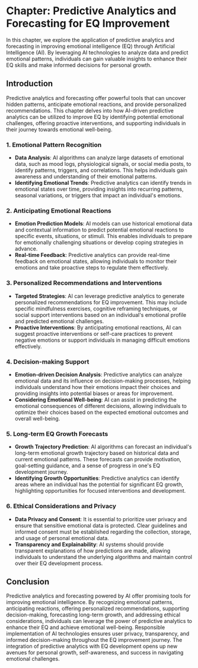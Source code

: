 Chapter: Predictive Analytics and Forecasting for EQ Improvement
================================================================

In this chapter, we explore the application of predictive analytics and forecasting in improving emotional intelligence (EQ) through Artificial Intelligence (AI). By leveraging AI technologies to analyze data and predict emotional patterns, individuals can gain valuable insights to enhance their EQ skills and make informed decisions for personal growth.

Introduction
------------

Predictive analytics and forecasting offer powerful tools that can uncover hidden patterns, anticipate emotional reactions, and provide personalized recommendations. This chapter delves into how AI-driven predictive analytics can be utilized to improve EQ by identifying potential emotional challenges, offering proactive interventions, and supporting individuals in their journey towards emotional well-being.

### 1. Emotional Pattern Recognition

* **Data Analysis**: AI algorithms can analyze large datasets of emotional data, such as mood logs, physiological signals, or social media posts, to identify patterns, triggers, and correlations. This helps individuals gain awareness and understanding of their emotional patterns.
* **Identifying Emotional Trends**: Predictive analytics can identify trends in emotional states over time, providing insights into recurring patterns, seasonal variations, or triggers that impact an individual's emotions.

### 2. Anticipating Emotional Reactions

* **Emotion Prediction Models**: AI models can use historical emotional data and contextual information to predict potential emotional reactions to specific events, situations, or stimuli. This enables individuals to prepare for emotionally challenging situations or develop coping strategies in advance.
* **Real-time Feedback**: Predictive analytics can provide real-time feedback on emotional states, allowing individuals to monitor their emotions and take proactive steps to regulate them effectively.

### 3. Personalized Recommendations and Interventions

* **Targeted Strategies**: AI can leverage predictive analytics to generate personalized recommendations for EQ improvement. This may include specific mindfulness exercises, cognitive reframing techniques, or social support interventions based on an individual's emotional profile and predicted emotional challenges.
* **Proactive Interventions**: By anticipating emotional reactions, AI can suggest proactive interventions or self-care practices to prevent negative emotions or support individuals in managing difficult emotions effectively.

### 4. Decision-making Support

* **Emotion-driven Decision Analysis**: Predictive analytics can analyze emotional data and its influence on decision-making processes, helping individuals understand how their emotions impact their choices and providing insights into potential biases or areas for improvement.
* **Considering Emotional Well-being**: AI can assist in predicting the emotional consequences of different decisions, allowing individuals to optimize their choices based on the expected emotional outcomes and overall well-being.

### 5. Long-term EQ Growth Forecasts

* **Growth Trajectory Prediction**: AI algorithms can forecast an individual's long-term emotional growth trajectory based on historical data and current emotional patterns. These forecasts can provide motivation, goal-setting guidance, and a sense of progress in one's EQ development journey.
* **Identifying Growth Opportunities**: Predictive analytics can identify areas where an individual has the potential for significant EQ growth, highlighting opportunities for focused interventions and development.

### 6. Ethical Considerations and Privacy

* **Data Privacy and Consent**: It is essential to prioritize user privacy and ensure that sensitive emotional data is protected. Clear guidelines and informed consent must be established regarding the collection, storage, and usage of personal emotional data.
* **Transparency and Explainability**: AI systems should provide transparent explanations of how predictions are made, allowing individuals to understand the underlying algorithms and maintain control over their EQ development process.

Conclusion
----------

Predictive analytics and forecasting powered by AI offer promising tools for improving emotional intelligence. By recognizing emotional patterns, anticipating reactions, offering personalized recommendations, supporting decision-making, forecasting long-term growth, and addressing ethical considerations, individuals can leverage the power of predictive analytics to enhance their EQ and achieve emotional well-being. Responsible implementation of AI technologies ensures user privacy, transparency, and informed decision-making throughout the EQ improvement journey. The integration of predictive analytics with EQ development opens up new avenues for personal growth, self-awareness, and success in navigating emotional challenges.
